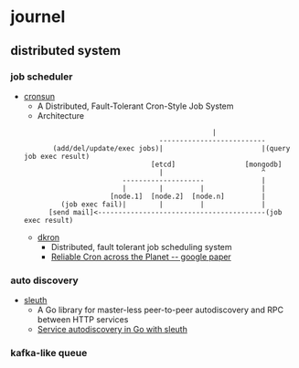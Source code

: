 # journel

## distributed system

### job scheduler
- [cronsun](https://github.com/shunfei/cronsun)
    - A Distributed, Fault-Tolerant Cron-Style Job System
    - Architecture
    ```                                                 [web]
                                                  |
                                     --------------------------
           (add/del/update/exec jobs)|                        |(query job exec result)
                                   [etcd]                 [mongodb]
                                     |                        ^
                            --------------------              |
                            |        |         |              |
                         [node.1]  [node.2]  [node.n]         |
             (job exec fail)|        |         |              |
          [send mail]<-----------------------------------------(job exec result)
    ```
  - [dkron](https://github.com/victorcoder/dkron)
    - Distributed, fault tolerant job scheduling system 
    - [Reliable Cron across the Planet -- google paper](https://queue.acm.org/detail.cfm?id=2745840)
### auto discovery
- [sleuth](http://ursiform.github.io/sleuth/)
    -  A Go library for master-less peer-to-peer autodiscovery and RPC between HTTP services
    -  [Service autodiscovery in Go with sleuth](http://darian.af/post/master-less-peer-to-peer-micro-service-autodiscovery-in-golang-with-sleuth/)

### kafka-like queue

